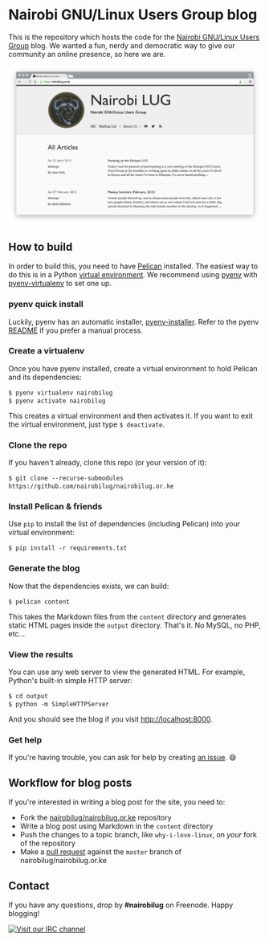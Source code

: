 # Nairobi GNU/Linux Users Group blog

This is the repository which hosts the code for the [Nairobi GNU/Linux Users Group](https://nairobilug.or.ke) blog. We wanted a fun, nerdy and democratic way to give our community an online presence, so here we are.

![Screenshot](/screenshot@2x.png?raw=true "Screenshot")

## How to build

In order to build this, you need to have [Pelican](http://getpelican.com/) installed. The easiest way to do this is in a Python [virtual environment](http://docs.python-guide.org/en/latest/dev/virtualenvs/). We recommend using [pyenv](https://github.com/yyuu/pyenv) with [pyenv-virtualenv](https://github.com/yyuu/pyenv-virtualenv) to set one up.

### pyenv quick install

Luckily, pyenv has an automatic installer, [pyenv-installer](https://github.com/yyuu/pyenv-installer). Refer to the pyenv [README](https://github.com/yyuu/pyenv#installation) if you prefer a manual process.

### Create a virtualenv

Once you have pyenv installed, create a virtual environment to hold Pelican and its dependencies:

    $ pyenv virtualenv nairobilug
    $ pyenv activate nairobilug

This creates a virtual environment and then activates it. If you want to exit the virtual environment, just type `$ deactivate`.

### Clone the repo

If you haven't already, clone this repo (or your version of it):

    $ git clone --recurse-submodules https://github.com/nairobilug/nairobilug.or.ke

### Install Pelican & friends

Use `pip` to install the list of dependencies (including Pelican) into your virtual environment:

    $ pip install -r requirements.txt

### Generate the blog

Now that the dependencies exists, we can build:

    $ pelican content

This takes the Markdown files from the `content` directory and generates static HTML pages inside the `output` directory. That's it. No MySQL, no PHP, etc...

### View the results

You can use any web server to view the generated HTML. For example, Python's built-in simple HTTP server:

    $ cd output
    $ python -m SimpleHTTPServer

And you should see the blog if you visit [http://localhost:8000](http://localhost:8000).

### Get help

If you're having trouble, you can ask for help by creating [an issue](https://github.com/nairobilug/nairobilug.or.ke/issues/new). :smile:

## Workflow for blog posts

If you're interested in writing a blog post for the site, you need to:

  - Fork the [nairobilug/nairobilug.or.ke](http://github.com/nairobilug/nairobilug.or.ke) repository
  - Write a blog post using Markdown in the `content` directory
  - Push the changes to a topic branch, like `why-i-love-linux`, on *your* fork of the repository
  - Make a [pull request](https://help.github.com/articles/using-pull-requests/) against the `master` branch of nairobilug/nairobilug.or.ke

## Contact

If you have any questions, drop by **#nairobilug** on Freenode. Happy blogging!

[![Visit our IRC channel](https://kiwiirc.com/buttons/irc.freenode.net/nairobilug.png)](https://kiwiirc.com/client/irc.freenode.net/#nairobilug)
